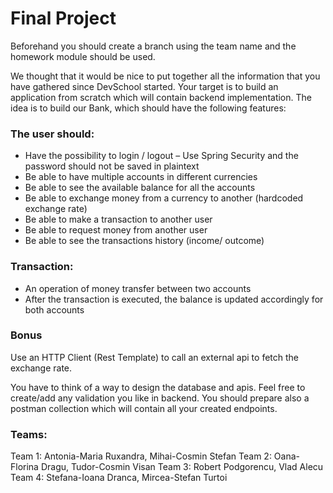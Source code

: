 # Final Project

Beforehand you should create a branch using the team name and the homework module should be used.

We thought that it would be nice to put together all the information that you have gathered since DevSchool started.
Your target is to build an application from scratch which will contain backend implementation. The idea is to build our Bank, which should have the following features:

### The user should:
-  Have the possibility to login / logout – Use Spring Security and the password should not be saved in plaintext
-  Be able to have multiple accounts in different currencies
-  Be able to see the available balance for all the accounts
-  Be able to exchange money from a currency to another (hardcoded exchange rate)
-  Be able to make a transaction to another user
-  Be able to request money from another user
-  Be able to see the transactions history (income/ outcome)

### Transaction:
-  An operation of money transfer between two accounts
-  After the transaction is executed, the balance is updated accordingly for both accounts

### Bonus
Use an HTTP Client (Rest Template) to call an external api to fetch the exchange rate.

You have to think of a way to design the database and apis. Feel free to create/add any validation you like in backend. You should prepare also a postman collection which will contain all your created endpoints.

### Teams:
Team 1: Antonia-Maria Ruxandra, Mihai-Cosmin Stefan
Team 2: Oana-Florina Dragu, Tudor-Cosmin Visan
Team 3: Robert Podgorencu, Vlad Alecu
Team 4: Stefana-Ioana Dranca, Mircea-Stefan Turtoi